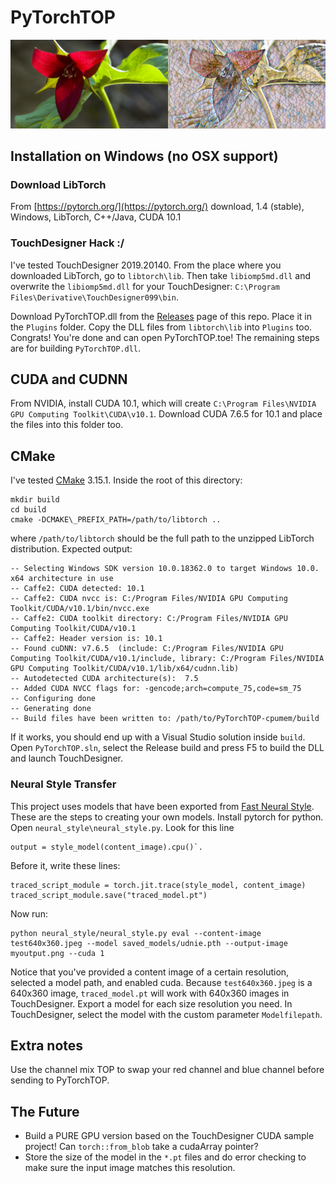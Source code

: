 # PyTorchTOP
![](docs/trillium_mosaic.jpg)

## Installation on Windows (no OSX support)

### Download LibTorch
From [https://pytorch.org/](https://pytorch.org/) download, 1.4 (stable), Windows, LibTorch, C++/Java, CUDA 10.1

### TouchDesigner Hack :/
I've tested TouchDesigner 2019.20140. From the place where you downloaded LibTorch, go to `libtorch\lib`. Then take `libiomp5md.dll` and overwrite the `libiomp5md.dll` for your TouchDesigner: `C:\Program Files\Derivative\TouchDesigner099\bin`.

Download PyTorchTOP.dll from the [Releases](https://github.com/DBraun/PyTorchTOP-cpumem/releases) page of this repo. Place it in the `Plugins` folder. Copy the DLL files from `libtorch\lib` into `Plugins` too. Congrats! You're done and can open PyTorchTOP.toe! The remaining steps are for building `PyTorchTOP.dll`.

## CUDA and CUDNN

From NVIDIA, install CUDA 10.1, which will create `C:\Program Files\NVIDIA GPU Computing Toolkit\CUDA\v10.1`. Download CUDA 7.6.5 for 10.1 and place the files into this folder too.

## CMake

I've tested [CMake](https://cmake.org/download/) 3.15.1. Inside the root of this directory:

    mkdir build
    cd build
    cmake -DCMAKE\_PREFIX_PATH=/path/to/libtorch ..

where `/path/to/libtorch` should be the full path to the unzipped LibTorch distribution. Expected output:

	-- Selecting Windows SDK version 10.0.18362.0 to target Windows 10.0.
	x64 architecture in use
	-- Caffe2: CUDA detected: 10.1
	-- Caffe2: CUDA nvcc is: C:/Program Files/NVIDIA GPU Computing Toolkit/CUDA/v10.1/bin/nvcc.exe
	-- Caffe2: CUDA toolkit directory: C:/Program Files/NVIDIA GPU Computing Toolkit/CUDA/v10.1
	-- Caffe2: Header version is: 10.1
	-- Found cuDNN: v7.6.5  (include: C:/Program Files/NVIDIA GPU Computing Toolkit/CUDA/v10.1/include, library: C:/Program Files/NVIDIA GPU Computing Toolkit/CUDA/v10.1/lib/x64/cudnn.lib)
	-- Autodetected CUDA architecture(s):  7.5
	-- Added CUDA NVCC flags for: -gencode;arch=compute_75,code=sm_75
	-- Configuring done
	-- Generating done
	-- Build files have been written to: /path/to/PyTorchTOP-cpumem/build
If it works, you should end up with a Visual Studio solution inside `build`. Open `PyTorchTOP.sln`, select the Release build and press F5 to build the DLL and launch TouchDesigner.

### Neural Style Transfer

This project uses models that have been exported from [Fast Neural Style](https://github.com/pytorch/examples/tree/master/fast_neural_style). These are the steps to creating your own models. Install pytorch for python. Open `neural_style\neural_style.py`. Look for this line
    
    output = style_model(content_image).cpu()`.

Before it, write these lines:

	traced_script_module = torch.jit.trace(style_model, content_image)
	traced_script_module.save("traced_model.pt")

Now run:

    python neural_style/neural_style.py eval --content-image test640x360.jpeg --model saved_models/udnie.pth --output-image myoutput.png --cuda 1

Notice that you've provided a content image of a certain resolution, selected a model path, and enabled cuda. Because `test640x360.jpeg` is a 640x360 image, `traced_model.pt` will work with 640x360 images in TouchDesigner. Export a model for each size resolution you need. In TouchDesigner, select the model with the custom parameter `Modelfilepath`.

## Extra notes

Use the channel mix TOP to swap your red channel and blue channel before sending to PyTorchTOP.

## The Future
* Build a PURE GPU version based on the TouchDesigner CUDA sample project! Can `torch::from_blob` take a cudaArray pointer?
* Store the size of the model in the `*.pt` files and do error checking to make sure the input image matches this resolution.
